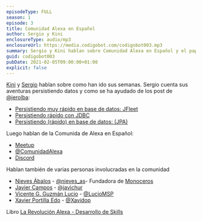 ```yaml
---
episodeType: FULL
season: 1
episode: 3
title: Comunidad Alexa en Español
author: Sergio y Kini
enclosureType: audio/mp3
enclosureUrl: https://media.codigobot.com/codigobot003.mp3
summary: Sergio y Kini hablan sobre Comunidad Alexa en Español y el papel de Kini en ella
guid: codigobot003
pubDate: 2021-02-05T09:00:00+01:00
explicit: false
---
```


[Kini](https://kinisoftware.com) y  [Sergio](https://sergiodelamo.com) hablan sobre como han ido sus semanas. Sergio cuenta sus aventuras persistiendo datos y como se ha ayudado de los post de [@jerolba](https://twitter.com/jerolba):

- [Persistiendo muy rápido en base de datos: JFleet](https://www.jerolba.com/persistiendo-muy-rapido-con-jfleet/)
- [Persistiendo rápido con JDBC](https://www.jerolba.com/persistiendo-rapido-con-jdbc/)
- [Persistiendo (rápido) en base de datos: (JPA)](https://www.jerolba.com/persistiendo-rapido-en-base-de-datos/)

Luego hablan de la Comunida de Alexa en Español:

- [Meetup](https://www.meetup.com/comunidad-alexa-espanol/)
- [@ComunidadAlexa](https://twitter.com/ComunidadAlexa)
- [Discord](https://bit.ly/alexa-es-unete)

Hablan también de varias personas involucradas en la comunidad

- [Nieves Ábalos](https://nieves.abalos.me) - [@nieves_as](https://twitter.com/nieves_as)- Fundadora de [Monoceros](https://www.monoceros.xyz)
- [Javier Campos](https://javiercampos.es) - [@javichur](https://twitter.com/javichur)
- [Vicente G. Guzmán Lucio](https://vicenteguzman.mx) - [@LucioMSP](https://twitter.com/LucioMSP)
- [Xavier Portilla Edo](https://xavidop.me) - [@Xavidop](https://twitter.com/Xavidop)

Libro [La Revolución Alexa - Desarrollo de Skills](https://www.amazon.es/Revolución-Alexa-Desarrollo-Skills-ebook/dp/B08R8X5QM5)
